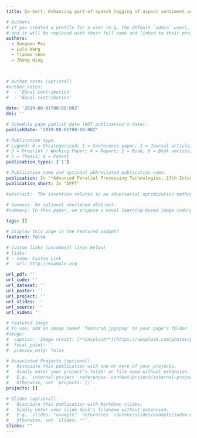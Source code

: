 ```yaml
---
title: Da-bert, Enhancing part-of-speech tagging of aspect sentiment analysis using bert

# Authors
# If you created a profile for a user (e.g. the default `admin` user), write the username (folder name) here
# and it will be replaced with their full name and linked to their profile.
authors:
  - Songwen Pei
  - Lulu Wang
  - Tianma Shen
  - Zhong Ning
   


# Author notes (optional)
#author_notes:
#  - 'Equal contribution'
#  - 'Equal contribution'

date: '2019-08-01T00:00:00Z'
doi: ''

# Schedule page publish date (NOT publication's date).
publishDate: '2019-08-01T00:00:00Z'

# Publication type.
# Legend: 0 = Uncategorized; 1 = Conference paper; 2 = Journal article;
# 3 = Preprint / Working Paper; 4 = Report; 5 = Book; 6 = Book section;
# 7 = Thesis; 8 = Patent
publication_types: ['1']

# Publication name and optional abbreviated publication name.
publication: In "*Advanced Parallel Processing Technologies, 13th International Symposium*"
publication_short: In "APPT"

#abstract:  The invention relates to an adversarial optimization method for the training process of generative adversarial network. According to the adversarial optimization method for the training process of generative adversarial network, the optimal transmission problem is transformed into solving the elliptic Monge-Ampere partial differential equation (MAPDE) in the generator G. To solve MAPDE of n (n>3) dimensions, the Neumann boundary conditions are improved and the discretization of MAPDE is extended to obtain the optimal mapping between a generator and a discriminator, which constitutes the adversarial network MAGAN. In the process of training the defence network, by overcoming the loss function of the optimal mapping, the defence network can obtain a maximum distance between the two measurements and obtain filtered security samples. The effective attack method of GANs is successfully established, with the precision improved by 5.3%. In addition, the MAGAN can be stably trained without adjusting hyper-parameters, so that the accuracy of target classification and recognition system for unmanned vehicle can be well improved.
  
# Summary. An optional shortened abstract.
#summary: In this paper, we propose a novel learning-based image coding system using transformer structures. Our context model codes latent representations in a channel-first order, followed by a 2D zigzag spatial order. Along with transformer structures, such context model more effectively extracts contextual information for better entropy coding. Further, we propose a transformer-based latent residual cross-attention prediction (LRCP) module to reduce the quantization error.  Compared to existing learned image compression approaches and traditional image compression methods, our proposed model achieved significantly better perceptual quality and RD performance. 

tags: []

# Display this page in the Featured widget?
featured: false

# Custom links (uncomment lines below)
# links:
# - name: Custom Link
#   url: http://example.org

url_pdf: ''
url_code: ''
url_dataset: ''
url_poster: ''
url_project: ''
url_slides: ''
url_source: ''
url_video: ''

# Featured image
# To use, add an image named `featured.jpg/png` to your page's folder.
#image:
#  caption: 'Image credit: [**Unsplash**](https://unsplash.com/photos/pLCdAaMFLTE)'
#  focal_point: ''
#  preview_only: false

# Associated Projects (optional).
#   Associate this publication with one or more of your projects.
#   Simply enter your project's folder or file name without extension.
#   E.g. `internal-project` references `content/project/internal-project/index.md`.
#   Otherwise, set `projects: []`.
projects: []

# Slides (optional).
#   Associate this publication with Markdown slides.
#   Simply enter your slide deck's filename without extension.
#   E.g. `slides: "example"` references `content/slides/example/index.md`.
#   Otherwise, set `slides: ""`.
slides: ""
---
```


